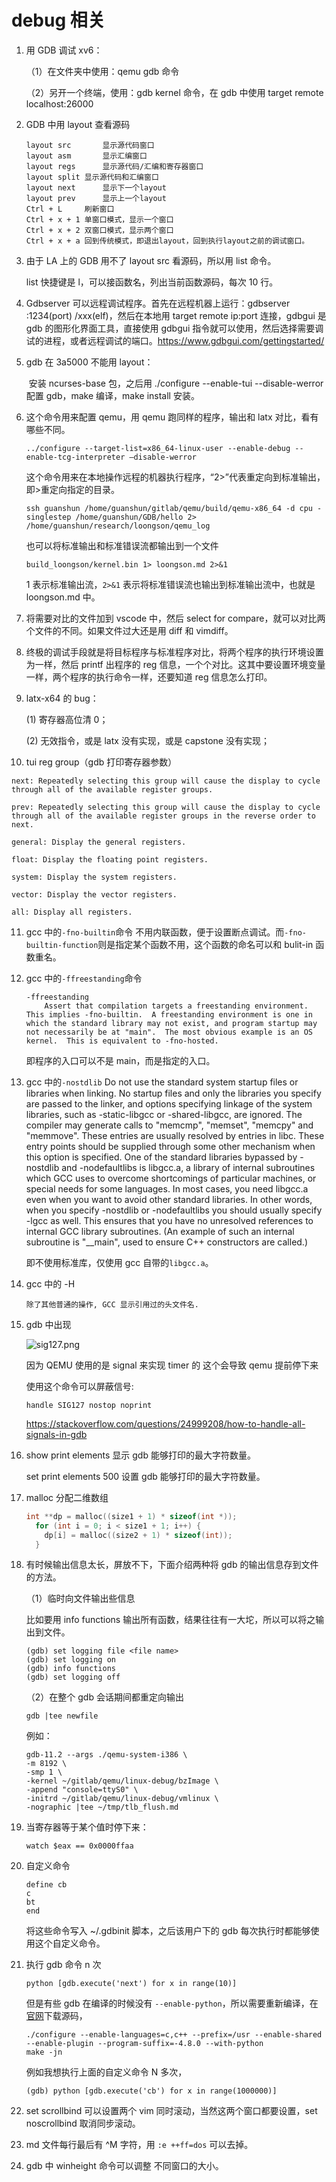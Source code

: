 # debug 相关

1. 用 GDB 调试 xv6：

   （1）在文件夹中使用：qemu gdb 命令

   （2）另开一个终端，使用：gdb kernel 命令，在 gdb 中使用 target remote localhost:26000

2. GDB 中用 layout 查看源码

   ```plain
   layout src		显示源代码窗口
   layout asm		显示汇编窗口
   layout regs		显示源代码/汇编和寄存器窗口
   layout split	显示源代码和汇编窗口
   layout next		显示下一个layout
   layout prev		显示上一个layout
   Ctrl + L		刷新窗口
   Ctrl + x + 1	单窗口模式，显示一个窗口
   Ctrl + x + 2	双窗口模式，显示两个窗口
   Ctrl + x + a	回到传统模式，即退出layout，回到执行layout之前的调试窗口。
   ```

3. 由于 LA 上的 GDB 用不了 layout src 看源码，所以用 list 命令。

   list 快捷键是 l，可以接函数名，列出当前函数源码，每次 10 行。

4. Gdbserver 可以远程调试程序。首先在远程机器上运行：gdbserver :1234(port) /xxx(elf)，然后在本地用 target remote ip:port 连接，gdbgui 是 gdb 的图形化界面工具，直接使用 gdbgui 指令就可以使用，然后选择需要调试的进程，或者远程调试的端口。https://www.gdbgui.com/gettingstarted/

5. gdb 在 3a5000 不能用 layout：

   ​	安装 ncurses-base 包，之后用 ./configure --enable-tui --disable-werror 配置 gdb，make 编译，make install 安装。

6. 这个命令用来配置 qemu，用 qemu 跑同样的程序，输出和 latx 对比，看有哪些不同。

   ```plain
   ../configure --target-list=x86_64-linux-user --enable-debug --enable-tcg-interpreter –disable-werror
   ```

   这个命令用来在本地操作远程的机器执行程序，“2>”代表重定向到标准输出，即>重定向指定的目录。

   ```plain
   ssh guanshun /home/guanshun/gitlab/qemu/build/qemu-x86_64 -d cpu -singlestep /home/guanshun/GDB/hello 2> /home/guanshun/research/loongson/qemu_log
   ```

   也可以将标准输出和标准错误流都输出到一个文件

   ```plain
   build_loongson/kernel.bin 1> loongson.md 2>&1
   ```

   1 表示标准输出流，`2>&1` 表示将标准错误流也输出到标准输出流中，也就是 loongson.md 中。

7. 将需要对比的文件加到 vscode 中，然后 select for compare，就可以对比两个文件的不同。如果文件过大还是用 diff 和 vimdiff。

8. 终极的调试手段就是将目标程序与标准程序对比，将两个程序的执行环境设置为一样，然后 printf 出程序的 reg 信息，一个个对比。这其中要设置环境变量一样，两个程序的执行命令一样，还要知道 reg 信息怎么打印。

9. latx-x64 的 bug：

   (1) 寄存器高位清 0；

   (2) 无效指令，或是 latx 没有实现，或是 capstone 没有实现；

10. tui reg group（gdb 打印寄存器参数）

   ```plain
   next: Repeatedly selecting this group will cause the display to cycle through all of the available register groups.

   prev: Repeatedly selecting this group will cause the display to cycle through all of the available register groups in the reverse order to next.

   general: Display the general registers.

   float: Display the floating point registers.

   system: Display the system registers.

   vector: Display the vector registers.

   all: Display all registers.
   ```

11. gcc 中的`-fno-builtin`命令
      不用内联函数，便于设置断点调试。而`-fno-builtin-function`则是指定某个函数不用，这个函数的命名可以和 bulit-in 函数重名。

12. gcc 中的`-ffreestanding`命令

    ```plain
    -ffreestanding
    	Assert that compilation targets a freestanding environment.  This implies -fno-builtin.  A freestanding environment is one in which the standard library may not exist, and program startup may not necessarily be at "main".  The most obvious example is an OS kernel.  This is equivalent to -fno-hosted.
    ```

    即程序的入口可以不是 main，而是指定的入口。

13. gcc 中的`-nostdlib`
        	Do not use the standard system startup files or libraries when linking.  No startup files and only the libraries you specify are passed to the linker, and options specifying linkage of the system libraries, such as -static-libgcc or -shared-libgcc, are ignored.
        	The compiler may generate calls to "memcmp", "memset", "memcpy" and "memmove".  These entries are usually resolved by entries in libc.  These entry points should be supplied through some other mechanism when this option is specified.
        	One of the standard libraries bypassed by -nostdlib and -nodefaultlibs is libgcc.a, a library of internal subroutines which GCC uses to overcome shortcomings of particular machines, or special needs for some languages.
        	In most cases, you need libgcc.a even when you want to avoid other standard libraries.  In other words, when you specify -nostdlib or -nodefaultlibs you should usually specify -lgcc as well.
               This ensures that you have no unresolved references to internal GCC library subroutines.  (An example of such an internal subroutine is "__main", used to ensure C++ constructors are called.)

    即不使用标准库，仅使用 gcc 自带的`libgcc.a`。

14. gcc 中的 -H

    ```plain
    除了其他普通的操作, GCC 显示引用过的头文件名.
    ```

15. gdb 中出现

    ![sig127.png](https://github.com/UtopianFuture/UtopianFuture.github.io/blob/master/image/sig127.png?raw=true)

    因为 QEMU 使用的是 signal 来实现 timer 的
    这个会导致 qemu 提前停下来

    使用这个命令可以屏蔽信号:

    ```plain
    handle SIG127 nostop noprint
    ```

    https://stackoverflow.com/questions/24999208/how-to-handle-all-signals-in-gdb

16. show print elements 显示 gdb 能够打印的最大字符数量。

    set print elements 500 设置 gdb 能够打印的最大字符数量。

17. malloc 分配二维数组

    ```c
    int **dp = malloc((size1 + 1) * sizeof(int *));
      for (int i = 0; i < size1 + 1; i++) {
        dp[i] = malloc((size2 + 1) * sizeof(int));
      }
    ```

18. 有时候输出信息太长，屏放不下，下面介绍两种将 gdb 的输出信息存到文件的方法。

    （1）临时向文件输出些信息

    比如要用 info functions 输出所有函数，结果往往有一大坨，所以可以将之输出到文件。

    ```plain
    (gdb) set logging file <file name>
    (gdb) set logging on
    (gdb) info functions
    (gdb) set logging off
    ```

    （2）在整个 gdb 会话期间都重定向输出

    ```plain
    gdb |tee newfile
    ```

    例如：

    ```plain
    gdb-11.2 --args ./qemu-system-i386 \
    -m 8192 \
    -smp 1 \
    -kernel ~/gitlab/qemu/linux-debug/bzImage \
    -append "console=ttyS0" \
    -initrd ~/gitlab/qemu/linux-debug/vmlinux \
    -nographic |tee ~/tmp/tlb_flush.md
    ```

19. 当寄存器等于某个值时停下来：

    ```plain
    watch $eax == 0x0000ffaa
    ```

20. 自定义命令

    ```plain
    define cb
    c
    bt
    end
    ```

    将这些命令写入 ~/.gdbinit 脚本，之后该用户下的 gdb 每次执行时都能够使用这个自定义命令。

21. 执行 gdb 命令 n 次

    ```plain
    python [gdb.execute('next') for x in range(10)]
    ```

    但是有些 gdb 在编译的时候没有 `--enable-python`，所以需要重新编译，在[官网](https://ftp.gnu.org/gnu/gdb/)下载源码，

    ```plain
    ./configure --enable-languages=c,c++ --prefix=/usr --enable-shared --enable-plugin --program-suffix=-4.8.0 --with-python
    make -jn
    ```

    例如我想执行上面的自定义命令 N 多次，

    ```plain
    (gdb) python [gdb.execute('cb') for x in range(1000000)]
    ```

22. set scrollbind 可以设置两个 vim 同时滚动，当然这两个窗口都要设置，set noscrollbind 取消同步滚动。

23. md 文件每行最后有 ^M 字符，用 `:e ++ff=dos` 可以去掉。

22. gdb 中 winheight 命令可以调整 不同窗口的大小。
